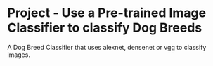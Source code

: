 # Project - Use a Pre-trained Image Classifier to classify Dog Breeds  
A Dog Breed Classifier that uses alexnet, densenet or vgg to classify images.
